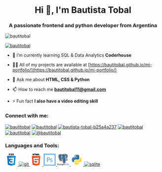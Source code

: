 <h1 align="center">Hi 👋, I'm Bautista Tobal</h1>
<h3 align="center">A passionate frontend and python developer from Argentina</h3>

<p align="left"> <img src="https://komarev.com/ghpvc/?username=bautitobal&label=Profile%20views&color=0e75b6&style=flat" alt="bautitobal" /> </p>

<p align="left"> <a href="https://github.com/ryo-ma/github-profile-trophy"><img src="https://github-profile-trophy.vercel.app/?username=bautitobal" alt="bautitobal" /></a> </p>

- 🌱 I’m currently learning SQL & Data Analytics **Coderhouse**

- 👨‍💻 All of my projects are available at [https://bautitobal.github.io/mi-portfolio/](https://bautitobal.github.io/mi-portfolio/)

- 💬 Ask me about **HTML, CSS & Python**

- 📫 How to reach me **bautitobal11@gmail.com**

- ⚡ Fun fact **I also have a video editing skill**

<h3 align="left">Connect with me:</h3>
<p align="left">
<a href="https://dev.to/bautitobal" target="blank"><img align="center" src="https://raw.githubusercontent.com/rahuldkjain/github-profile-readme-generator/master/src/images/icons/Social/devto.svg" alt="bautitobal" height="30" width="40" /></a>
<a href="https://twitter.com/bautitobal" target="blank"><img align="center" src="https://raw.githubusercontent.com/rahuldkjain/github-profile-readme-generator/master/src/images/icons/Social/twitter.svg" alt="bautitobal" height="30" width="40" /></a>
<a href="https://linkedin.com/in/bautista-tobal-b25a4a237" target="blank"><img align="center" src="https://raw.githubusercontent.com/rahuldkjain/github-profile-readme-generator/master/src/images/icons/Social/linked-in-alt.svg" alt="bautista-tobal-b25a4a237" height="30" width="40" /></a>
<a href="https://instagram.com/bautitobal" target="blank"><img align="center" src="https://raw.githubusercontent.com/rahuldkjain/github-profile-readme-generator/master/src/images/icons/Social/instagram.svg" alt="bautitobal" height="30" width="40" /></a>
<a href="https://www.behance.net/bautitobal" target="blank"><img align="center" src="https://raw.githubusercontent.com/rahuldkjain/github-profile-readme-generator/master/src/images/icons/Social/behance.svg" alt="bautitobal" height="30" width="40" /></a>
<a href="https://medium.com/@bautitobal" target="blank"><img align="center" src="https://raw.githubusercontent.com/rahuldkjain/github-profile-readme-generator/master/src/images/icons/Social/medium.svg" alt="@bautitobal" height="30" width="40" /></a>
</p>

<h3 align="left">Languages and Tools:</h3>
<p align="left"> <a href="https://www.w3schools.com/css/" target="_blank" rel="noreferrer"> <img src="https://raw.githubusercontent.com/devicons/devicon/master/icons/css3/css3-original-wordmark.svg" alt="css3" width="40" height="40"/> </a> <a href="https://git-scm.com/" target="_blank" rel="noreferrer"> <img src="https://www.vectorlogo.zone/logos/git-scm/git-scm-icon.svg" alt="git" width="40" height="40"/> </a> <a href="https://www.w3.org/html/" target="_blank" rel="noreferrer"> <img src="https://raw.githubusercontent.com/devicons/devicon/master/icons/html5/html5-original-wordmark.svg" alt="html5" width="40" height="40"/> </a> <a href="https://www.photoshop.com/en" target="_blank" rel="noreferrer"> <img src="https://raw.githubusercontent.com/devicons/devicon/master/icons/photoshop/photoshop-line.svg" alt="photoshop" width="40" height="40"/> </a> <a href="https://www.postgresql.org" target="_blank" rel="noreferrer"> <img src="https://raw.githubusercontent.com/devicons/devicon/master/icons/postgresql/postgresql-original-wordmark.svg" alt="postgresql" width="40" height="40"/> </a> <a href="https://www.python.org" target="_blank" rel="noreferrer"> <img src="https://raw.githubusercontent.com/devicons/devicon/master/icons/python/python-original.svg" alt="python" width="40" height="40"/> </a> <a href="https://www.sqlite.org/" target="_blank" rel="noreferrer"> <img src="https://www.vectorlogo.zone/logos/sqlite/sqlite-icon.svg" alt="sqlite" width="40" height="40"/> </a> </p>
